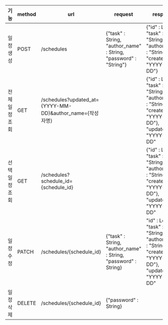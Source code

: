 | 기능       | 	method | 	url	                                                 | request	                                                          | response	                                                                                                              | status      |
|----------|---------|-------------------------------------------------------|-------------------------------------------------------------------|------------------------------------------------------------------------------------------------------------------------|-------------|
| 일정 생성    | POST    | 	/schedules                                           | 	{"task" : String, "author_name" : String, "password" : "String"}	 | {"id" : Long, "task" : "String", "author_name" : "String", "created_id" : "YYYY-MM-DD"}	                               | 200: 정상 등록  |
| 전체 일정 조회 | GET     | /schedules?updated_at={YYYY-MM-DD}&author_name={작성자명} | 		                                                                | {"id" : Long, "task" : "String", "author_name" : "String", "created_id" : "YYYY-MM-DD"}, "updated_id" : "YYYY-MM-DD"	  | 200: 정상 조회  |
| 선택 일정 조회 | GET     | /schedules?schedule_id={schedule_id}                  |                                                                   | 	{"id" : Long, "task" : "String", "author_name" : "String", "created_id" : "YYYY-MM-DD"}, "updated_id" : "YYYY-MM-DD"	 | 	200: 정상 조회 |
| 일정 수정    | PATCH   | /schedules/{schedule_id}                              | {"task" : String, "author_name" : String, "password" : String}	   | "id" : Long, "task" : "String", "author_name" : "String", "created_id" : "YYYY-MM-DD"}, "updated_id" : "YYYY-MM-DD"    | 200: 정상 수정  |
| 일정 삭제    | DELETE  | /schedules/{schedule_id}                              | {"password" : String}                                             |   | 200: 정상 삭제  |
